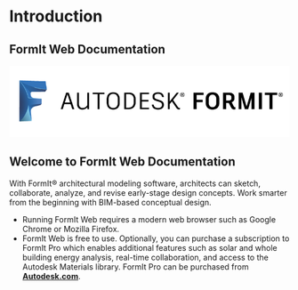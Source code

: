 # Introduction

## FormIt Web Documentation

![](.gitbook/assets/b5030b43-df24-4259-ad6a-94bcad61bc78.png)

## Welcome to FormIt Web Documentation

With FormIt® architectural modeling software, architects can sketch, collaborate, analyze, and revise early-stage design concepts. Work smarter from the beginning with BIM-based conceptual design.

* Running FormIt Web requires a modern web browser such as Google Chrome or Mozilla Firefox.
* FormIt Web is free to use. Optionally, you can purchase a subscription to FormIt Pro which enables additional features such as solar and whole building energy analysis, real-time collaboration, and access to the Autodesk Materials library. FormIt Pro can be purchased from [**Autodesk.com**](http://www.autodesk.com/store/products/formit-360-pro?licenseType=cloudSub&term=1month&support=basic).


